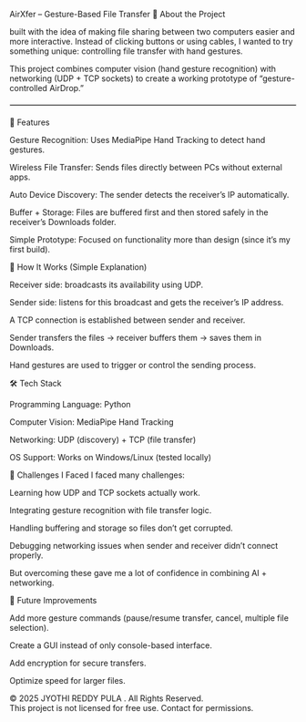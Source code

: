 
AirXfer – Gesture-Based File Transfer
🌟 About the Project

built with the idea of making file sharing between two computers easier and more interactive. Instead of clicking buttons or using cables, I wanted to try something unique: controlling file transfer with hand gestures.

This project combines computer vision (hand gesture recognition) with networking (UDP + TCP sockets) to create a working prototype of “gesture-controlled AirDrop.”

<hr style="border: 1px solid #ccc; margin: 20px 0;">


🔹 Features

Gesture Recognition: Uses MediaPipe Hand Tracking to detect hand gestures.

Wireless File Transfer: Sends files directly between PCs without external apps.

Auto Device Discovery: The sender detects the receiver’s IP automatically.

Buffer + Storage: Files are buffered first and then stored safely in the receiver’s Downloads folder.

Simple Prototype: Focused on functionality more than design (since it’s my first build).

🔹 How It Works (Simple Explanation)

Receiver side: broadcasts its availability using UDP.

Sender side: listens for this broadcast and gets the receiver’s IP address.

A TCP connection is established between sender and receiver.

Sender transfers the files → receiver buffers them → saves them in Downloads.

Hand gestures are used to trigger or control the sending process.

🛠️ Tech Stack

Programming Language: Python

Computer Vision: MediaPipe Hand Tracking

Networking: UDP (discovery) + TCP (file transfer)

OS Support: Works on Windows/Linux (tested locally)

🔹 Challenges I Faced
 I faced many challenges:

Learning how UDP and TCP sockets actually work.

Integrating gesture recognition with file transfer logic.

Handling buffering and storage so files don’t get corrupted.

Debugging networking issues when sender and receiver didn’t connect properly.

But overcoming these gave me a lot of confidence in combining AI + networking.


🚀 Future Improvements

Add more gesture commands (pause/resume transfer, cancel, multiple file selection).

Create a GUI instead of only console-based interface.

Add encryption for secure transfers.

Optimize speed for larger files.





© 2025 JYOTHI REDDY PULA . All Rights Reserved.  
This project is not licensed for free use. Contact for permissions.
